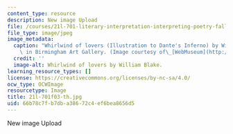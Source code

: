 ```yaml
---
content_type: resource
description: New image Upload
file: /courses/21l-701-literary-interpretation-interpreting-poetry-fall-2003/66b78c7fb7dba38672c4ef6bea8656d5_21l-701f03-th.jpg
file_type: image/jpeg
image_metadata:
  caption: "Whirlwind of lovers (Illustration to Dante's Inferno) by William Blake;\
    \ in Birmingham Art Gallery. (Image courtesy of\_[WebMuseum](http://www.ibiblio.org/wm/).)"
  credit: ''
  image-alt: Whirlwind of lovers by William Blake.
learning_resource_types: []
license: https://creativecommons.org/licenses/by-nc-sa/4.0/
ocw_type: OCWImage
resourcetype: Image
title: 21l-701f03-th.jpg
uid: 66b78c7f-b7db-a386-72c4-ef6bea8656d5
---
```

New image Upload